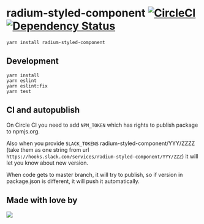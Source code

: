 # radium-styled-component [![CircleCI](https://circleci.com/gh/blueberryapps/radium-styled-component.svg?style=svg&circle-token=40963ad3adc27dc689c0fa49218ce3290a94b338)](https://circleci.com/gh/blueberryapps/radium-styled-component) [![Dependency Status](https://dependencyci.com/github/blueberryapps/radium-styled-component/badge)](https://dependencyci.com/github/blueberryapps/radium-styled-component)

```
yarn install radium-styled-component
```

## Development

```
yarn install
yarn eslint
yarn eslint:fix
yarn test
```

## CI and autopublish

On Circle CI you need to add `NPM_TOKEN` which has rights to publish package to npmjs.org.

Also when you provide `SLACK_TOKENS` radium-styled-component/YYY/ZZZZ
(take them as one string from url `https://hooks.slack.com/services/radium-styled-component/YYY/ZZZ`)
it will let you know about new version.

When code gets to master branch, it will try to publish,
so if version in package.json is different, it will push it automatically.

## Made with love by
[![](https://camo.githubusercontent.com/d88ee6842f3ff2be96d11488aa0d878793aa67cd/68747470733a2f2f7777772e676f6f676c652e636f6d2f612f626c75656265727279617070732e636f6d2f696d616765732f6c6f676f2e676966)](https://www.blueberry.io)
